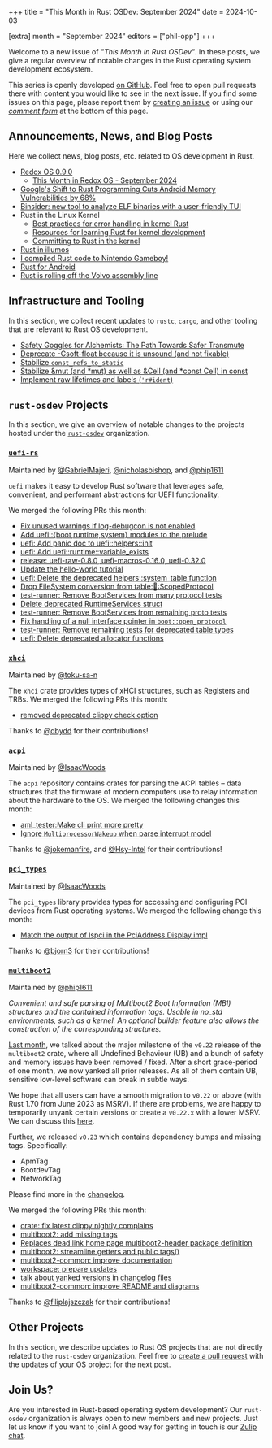 +++
title = "This Month in Rust OSDev: September 2024"
date = 2024-10-03

[extra]
month = "September 2024"
editors = ["phil-opp"]
+++

Welcome to a new issue of _"This Month in Rust OSDev"_. In these posts, we give a regular overview of notable changes in the Rust operating system development ecosystem.

<!-- more -->

This series is openly developed [on GitHub](https://github.com/rust-osdev/homepage/). Feel free to open pull requests there with content you would like to see in the next issue. If you find some issues on this page, please report them by [creating an issue](https://github.com/rust-osdev/homepage/issues/new) or using our <a href="#comment-form">_comment form_</a> at the bottom of this page.

<!--
    This is a draft for the upcoming "This Month in Rust OSDev (September 2024)" post.
    Feel free to create pull requests against the `next` branch to add your
    content here.
    Please take a look at the past posts on https://rust-osdev.com/ to see the
    general structure of these posts.
-->

## Announcements, News, and Blog Posts

Here we collect news, blog posts, etc. related to OS development in Rust.

<!--
Please follow this template:

- [Title](https://example.com)
  - (optional) Some additional context
-->

- [Redox OS 0.9.0](https://www.redox-os.org/news/release-0.9.0/)
  - [This Month in Redox OS - September 2024](https://www.redox-os.org/news/this-month-240930/)
- [Google's Shift to Rust Programming Cuts Android Memory Vulnerabilities by 68%](https://thehackernews.com/2024/09/googles-shift-to-rust-programming-cuts.html?m=1)
- [Binsider: new tool to analyze ELF binaries with a user-friendly TUI](https://binsider.dev/)
- Rust in the Linux Kernel
  - [Best practices for error handling in kernel Rust](https://lwn.net/SubscriberLink/990489/eab6106fa595052e/)
  - [Resources for learning Rust for kernel development](https://lwn.net/SubscriberLink/990619/cb5f47f5d88818e4/)
  - [Committing to Rust in the kernel](https://lwn.net/SubscriberLink/991062/b0df468b40b21f5d/)
- [Rust in illumos](https://wegmueller.it/blog/posts/2024-09-02-rust-on-illumos)
- [I compiled Rust code to Nintendo Gameboy!](https://www.reddit.com/r/rust/comments/1fhdi28/i_compiled_rust_code_to_nintendo_gameboy/)
- [Rust for Android](https://www.reddit.com/r/rust/comments/1fs798t/rust_for_android/)
- [Rust is rolling off the Volvo assembly line](https://tweedegolf.nl/en/blog/137/rust-is-rolling-off-the-volvo-assembly-line)

## Infrastructure and Tooling

In this section, we collect recent updates to `rustc`, `cargo`, and other tooling that are relevant to Rust OS development.

<!--
    Please use the following template:

- [Title](https://example.com)
  - (optional) Some additional context
-->

- [Safety Goggles for Alchemists: The Path Towards Safer Transmute](https://jack.wrenn.fyi/blog/safety-goggles-for-alchemists/)
- [Deprecate -Csoft-float because it is unsound (and not fixable)](https://github.com/rust-lang/rust/pull/129897)
- [Stabilize `const_refs_to_static`](https://github.com/rust-lang/rust/pull/129759)
- [Stabilize &mut (and *mut) as well as &Cell (and *const Cell) in const](https://github.com/rust-lang/rust/pull/129195)
- [Implement raw lifetimes and labels (`'r#ident`)](https://github.com/rust-lang/rust/pull/126452)


## `rust-osdev` Projects

In this section, we give an overview of notable changes to the projects hosted under the [`rust-osdev`](https://github.com/rust-osdev/about) organization.

<!--
    Please use the following template:

    ### [`repo_name`](https://github.com/rust-osdev/repo_name)
    <span class="maintainers">Maintained by [@maintainer_1](https://github.com/maintainer_1)</span>

    The `repo_name` crate ...<<short introduction>>...

    We merged the following changes this month:
    <<changelog, either in list or text form>>
-->

### [`uefi-rs`](https://github.com/rust-osdev/uefi-rs)
<span class="maintainers">Maintained by [@GabrielMajeri](https://github.com/GabrielMajeri), [@nicholasbishop](https://github.com/nicholasbishop), and [@phip1611](https://github.com/phip1611)</span>

`uefi` makes it easy to develop Rust software that leverages safe, convenient,
and performant abstractions for UEFI functionality.

We merged the following PRs this month:

- [Fix unused warnings if log-debugcon is not enabled](https://github.com/rust-osdev/uefi-rs/pull/1389)
- [Add uefi::{boot,runtime,system} modules to the prelude](https://github.com/rust-osdev/uefi-rs/pull/1390)
- [uefi: Add panic doc to uefi::helpers::init](https://github.com/rust-osdev/uefi-rs/pull/1391)
- [uefi: Add uefi::runtime::variable_exists](https://github.com/rust-osdev/uefi-rs/pull/1392)
- [release: uefi-raw-0.8.0, uefi-macros-0.16.0, uefi-0.32.0](https://github.com/rust-osdev/uefi-rs/pull/1396)
- [Update the hello-world tutorial](https://github.com/rust-osdev/uefi-rs/pull/1397)
- [uefi: Delete the deprecated helpers::system_table function](https://github.com/rust-osdev/uefi-rs/pull/1398)
- [Drop FileSystem conversion from table::boot::ScopedProtocol](https://github.com/rust-osdev/uefi-rs/pull/1399)
- [test-runner: Remove BootServices from many protocol tests](https://github.com/rust-osdev/uefi-rs/pull/1405)
- [Delete deprecated RuntimeServices struct](https://github.com/rust-osdev/uefi-rs/pull/1404)
- [test-runner: Remove BootServices from remaining proto tests](https://github.com/rust-osdev/uefi-rs/pull/1406)
- [Fix handling of a null interface pointer in `boot::open_protocol`](https://github.com/rust-osdev/uefi-rs/pull/1410)
- [test-runner: Remove remaining tests for deprecated table types](https://github.com/rust-osdev/uefi-rs/pull/1415)
- [uefi: Delete deprecated allocator functions](https://github.com/rust-osdev/uefi-rs/pull/1416)

<!-- - [test-runner: Remove accidental debug log](https://github.com/rust-osdev/uefi-rs/pull/1412) -->
<!-- - [nix/niv: update formatter (nixpkgs-fmt is deprecated)](https://github.com/rust-osdev/uefi-rs/pull/1395) -->
<!-- - [chore(deps): update crate-ci/typos action to v1.24.3](https://github.com/rust-osdev/uefi-rs/pull/1387) -->
<!-- - [chore(deps): lock file maintenance](https://github.com/rust-osdev/uefi-rs/pull/1388) -->
<!-- - [chore(deps): update crate-ci/typos action to v1.24.5](https://github.com/rust-osdev/uefi-rs/pull/1393) -->
<!-- - [chore(deps): lock file maintenance](https://github.com/rust-osdev/uefi-rs/pull/1394) -->
<!-- - [chore(deps): lock file maintenance](https://github.com/rust-osdev/uefi-rs/pull/1402) -->
<!-- - [chore(deps): update crate-ci/typos action to v1.24.6](https://github.com/rust-osdev/uefi-rs/pull/1407) -->
<!-- - [chore(deps): lock file maintenance](https://github.com/rust-osdev/uefi-rs/pull/1409) -->
<!-- - [chore(deps): update dependency ubuntu to v24](https://github.com/rust-osdev/uefi-rs/pull/1411) -->
<!-- - [chore(deps): update cachix/install-nix-action action to v29](https://github.com/rust-osdev/uefi-rs/pull/1413) -->
<!-- - [chore(deps): lock file maintenance](https://github.com/rust-osdev/uefi-rs/pull/1414) -->
<!-- - [fix(deps): update rust crate regex to v1.11.0](https://github.com/rust-osdev/uefi-rs/pull/1420) -->
<!-- - [fix(deps): update rust crate syn to v2.0.79](https://github.com/rust-osdev/uefi-rs/pull/1419) -->


### [`xhci`](https://github.com/rust-osdev/xhci)
<span class="maintainers">Maintained by [@toku-sa-n](https://github.com/toku-sa-n)</span>

The `xhci` crate provides types of xHCI structures, such as Registers and TRBs. We merged the following PRs this month:

- [removed deprecated clippy check option](https://github.com/rust-osdev/xhci/pull/174)

Thanks to [@dbydd](https://github.com/dbydd) for their contributions!



### [`acpi`](https://github.com/rust-osdev/acpi)
<span class="maintainers">Maintained by [@IsaacWoods](https://github.com/IsaacWoods)</span>

The `acpi` repository contains crates for parsing the ACPI tables – data structures that the firmware of modern computers use to relay information about the hardware to the OS. We merged the following changes this month:

- [aml_tester:Make cli print more pretty](https://github.com/rust-osdev/acpi/pull/221)
- [Ignore `MultiprocessorWakeup` when parse interrupt model](https://github.com/rust-osdev/acpi/pull/220)

Thanks to [@jokemanfire](https://github.com/jokemanfire), and [@Hsy-Intel](https://github.com/Hsy-Intel) for their contributions!


### [`pci_types`](https://github.com/rust-osdev/pci_types)
<span class="maintainers">Maintained by [@IsaacWoods](https://github.com/IsaacWoods)</span>

The `pci_types` library provides types for accessing and configuring PCI devices from Rust operating systems. We merged the following change this month:

- [Match the output of lspci in the PciAddress Display impl](https://github.com/rust-osdev/pci_types/pull/34)

Thanks to [@bjorn3](https://github.com/bjorn3) for their contributions!



### [`multiboot2`](https://github.com/rust-osdev/multiboot2)
<span class="maintainers">Maintained by [@phip1611](https://github.com/phip1611)</span>

_Convenient and safe parsing of Multiboot2 Boot Information (MBI) structures and
the contained information tags. Usable in no_std environments, such as a kernel.
An optional builder feature also allows the construction of the corresponding
structures._

[Last month](../2024-08), we talked about the major milestone of the `v0.22`
release of the `multiboot2` crate, where all Undefined Behaviour (UB) and a
bunch of safety and memory issues have been removed / fixed. After a short
grace-period of one month, we now yanked all prior releases. As all of them
contain UB, sensitive low-level software can break in subtle ways.

We hope that all users can have a smooth migration to `v0.22` or above
(with Rust 1.70 from June 2023 as MSRV). If there are problems, we
are happy to temporarily unyank certain versions or create a `v0.22.x`
with a lower MSRV. We can discuss this
[here](https://github.com/rust-osdev/multiboot2/issues/237).

Further, we released `v0.23` which contains dependency bumps and missing
tags. Specifically:
- ApmTag
- BootdevTag
- NetworkTag

Please find more in the [changelog](https://github.com/rust-osdev/multiboot2/blob/main/multiboot2/CHANGELOG.md).

We merged the following PRs this month:

<!-- - [build(deps): bump crate-ci/typos from 1.23.6 to 1.24.3](https://github.com/rust-osdev/multiboot2/pull/230) -->
- [crate: fix latest clippy nightly complains](https://github.com/rust-osdev/multiboot2/pull/231)
- [multiboot2: add missing tags](https://github.com/rust-osdev/multiboot2/pull/229)
- [Replaces dead link home page multiboot2-header package definition](https://github.com/rust-osdev/multiboot2/pull/232)
- [multiboot2: streamline getters and public tags()](https://github.com/rust-osdev/multiboot2/pull/235)
- [multiboot2-common: improve documentation](https://github.com/rust-osdev/multiboot2/pull/236)
- [workspace: prepare updates](https://github.com/rust-osdev/multiboot2/pull/233)
- [talk about yanked versions in changelog files](https://github.com/rust-osdev/multiboot2/pull/239)
- [multiboot2-common: improve README and diagrams](https://github.com/rust-osdev/multiboot2/pull/240)

Thanks to [@filiplajszczak](https://github.com/filiplajszczak) for their contributions!

## Other Projects

In this section, we describe updates to Rust OS projects that are not directly related to the `rust-osdev` organization. Feel free to [create a pull request](https://github.com/rust-osdev/homepage/pulls) with the updates of your OS project for the next post.

<!--
    Please use the following template:

    ### [`owner_name/repo_name`](https://github.com/rust-osdev/owner_name/repo_name)
    <span class="maintainers">(Section written by [@your_github_name](https://github.com/your_github_name))</span>

    ...<<your project updates>>...
-->


## Join Us?

Are you interested in Rust-based operating system development? Our `rust-osdev` organization is always open to new members and new projects. Just let us know if you want to join! A good way for getting in touch is our [Zulip chat](https://rust-osdev.zulipchat.com).
